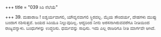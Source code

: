 +++
title = "039 ಸಿರಿ ನೆಲೆಯೆ"

+++
39. ಮಹಾರಾಜ ! ಐಶ್ವರ್ಯವಾಗಲಿ, ಯೌವ್ವನವಾಗಲಿ ಸ್ಥಿರವಲ್ಲ. ಮೈಯ ಸೌಂದರ್ಯ, ದೇಹಗಳು ಮುಪ್ಪು ಬಂದಾಗ ನಶಿಸುತ್ತವೆ. ಜಯದ ಸಿರಿಯೂ ನಿಲ್ಲುವುದಿಲ್ಲ. ಆದ್ದರಿಂದ ನೀನು ಅರಸನಾಗಿರುವವರೆಗೂ ನೀತಿಯಿಂದ ರಾಜ್ಯವನ್ನಾಳು. ಬಂಧುಗಳನ್ನು ಉದ್ಧರಿಸು. ಧರ್ಮವನ್ನು ಸಾಧಿಸು. ಇದು ಎಲ್ಲ ರಾಜರಿಗೂ ನೀತಿ ಮಾರ್ಗವೇ ಆಗಿದೆ.